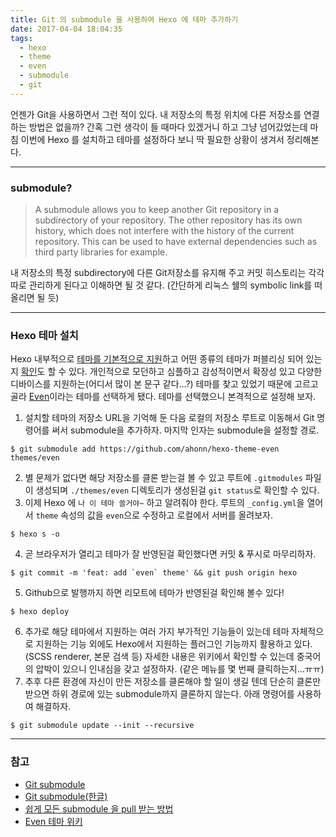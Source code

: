 ```yaml
---
title: Git 의 submodule 을 사용하여 Hexo 에 테마 추가하기
date: 2017-04-04 18:04:35
tags:
  - hexo
  - theme
  - even
  - submodule
  - git
---
```


언젠가 Git을 사용하면서 그런 적이 있다. 내 저장소의 특정 위치에 다른 저장소를 연결하는 방법은 없을까? 간혹 그런 생각이 들 때마다 있겠거니 하고 그냥 넘어갔었는데 마침 이번에 Hexo 를 설치하고 테마를 설정하다 보니 딱 필요한 상황이 생겨서 정리해본다. <!-- more -->

---

### submodule?

> A submodule allows you to keep another Git repository in a subdirectory of your repository. The other repository has its own history, which does not interfere with the history of the current repository. This can be used to have external dependencies such as third party libraries for example.

내 저장소의 특정 subdirectory에 다른 Git저장소를 유지해 주고 커밋 히스토리는 각각 따로 관리하게 된다고 이해하면 될 것 같다. (간단하게 리눅스 쉘의 symbolic link를 떠올리면 될 듯)

---

### Hexo 테마 설치

Hexo 내부적으로 [테마를 기본적으로 지원](https://hexo.io/docs/themes.html)하고 어떤 종류의 테마가 퍼블리싱 되어 있는지 [확인](https://hexo.io/themes/)도 할 수 있다. 개인적으로 모던하고 심플하고 감성적이면서 확장성 있고 다양한 디바이스를 지원하는(어디서 많이 본 문구 같다...?) 테마를 찾고 있었기 때문에 고르고 골라 [Even](https://github.com/ahonn/hexo-theme-even)이라는 테마를 선택하게 됐다. 테마를 선택했으니 본격적으로 설정해 보자.

1. 설치할 테마의 저장소 URL을 기억해 둔 다음 로컬의 저장소 루트로 이동해서 Git 명령어를 써서 submodule을 추가하자. 마지막 인자는 submodule을 설정할 경로.
```shell
$ git submodule add https://github.com/ahonn/hexo-theme-even themes/even
```
2. 별 문제가 없다면 해당 저장소를 클론 받는걸 볼 수 있고 루트에 `.gitmodules` 파일이 생성되며 `./themes/even` 디렉토리가 생성된걸 `git status`로 확인할 수 있다. 
3. 이제 Hexo 에 `나 이 테마 쓸거야~` 하고 알려줘야 한다. 루트의 `_config.yml`을 열어서 `theme` 속성의 값을 `even`으로 수정하고 로컬에서 서버를 올려보자.
```shell
$ hexo s -o
```
4. 곧 브라우저가 열리고 테마가 잘 반영된걸 확인했다면 커밋 & 푸시로 마무리하자.
```shell
$ git commit -m 'feat: add `even` theme' && git push origin hexo
```
5. Github으로 발행까지 하면 리모트에 테마가 반영된걸 확인해 볼수 있다!
```shell
$ hexo deploy
```
6. 추가로 해당 테마에서 지원하는 여러 가지 부가적인 기능들이 있는데 테마 자체적으로 지원하는 기능 외에도 Hexo에서 지원하는 플러그인 기능까지 활용하고 있다. (SCSS renderer, 본문 검색 등) 자세한 내용은 위키에서 확인할 수 있는데 중국어의 압박이 있으니 인내심을 갖고 설정하자. (같은 메뉴를 몇 번째 클릭하는지…ㅠㅠ)
7. 추후 다른 환경에 자신이 만든 저장소를 클론해야 할 일이 생길 텐데 단순히 클론만 받으면 하위 경로에 있는 submodule까지 클론하지 않는다. 아래 명령어를 사용하여 해결하자.
```shell
$ git submodule update --init --recursive
```

---

### 참고
- [Git submodule](https://git-scm.com/docs/git-submodule#_description)
- [Git submodule(한글)](https://git-scm.com/book/ko/v2/Git-%EB%8F%84%EA%B5%AC-%EC%84%9C%EB%B8%8C%EB%AA%A8%EB%93%88)
- [쉽게 모든 submodule 을 pull 받는 방법](http://stackoverflow.com/questions/1030169/easy-way-pull-latest-of-all-submodules)
- [Even 테마 위키](https://github.com/ahonn/hexo-theme-even/wiki)


